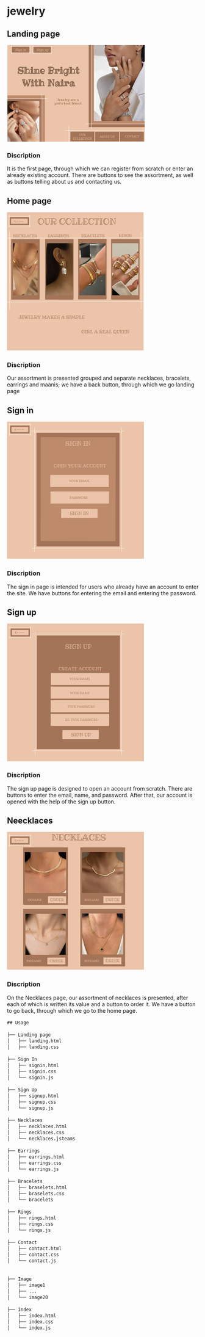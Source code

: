 # jewelry
## Landing page
![alt text](<https://github.com/htc4/Naira/blob/main/images/Screenshot%20from%202024-03-06%2010-52-39.png>)
### Discription
It is the first page, through which we can register from scratch or enter an already existing account. There are buttons to see the assortment, as well as buttons telling about us and contacting us.
## Home page
![alt text](<https://github.com/htc4/Naira/blob/main/images/Screenshot%20from%202024-03-06%2010-54-39.png>)
### Discription
Our assortment is presented grouped and separate necklaces, bracelets, earrings and maanis; we have a back button, through which we go landing page
## Sign in
![alt text](<https://github.com/htc4/Naira/blob/main/images/Screenshot%20from%202024-03-06%2010-55-23.png>)
### Discription
The sign in page is intended for users who already have an account to enter the site. We have buttons for entering the email and entering the password.
## Sign up
![alt text](<https://github.com/htc4/Naira/blob/main/images/Screenshot%20from%202024-03-06%2010-55-37.png>)
### Discription
The sign up page is designed to open an account from scratch. There are buttons to enter the email, name, and password. After that, our account is opened with the help of the sign up button.
## Neecklaces
![alt text](<https://github.com/htc4/Naira/blob/main/images/Screenshot%20from%202024-03-06%2010-56-34.png>)
### Discription
On the Necklaces page, our assortment of necklaces is presented, after each of which is written its value and a button to order it. We have a button to go back, through which we go to the home page.

```# Naira
## Usage

├── Landing page
│   ├── landing.html
│   ├── landing.css

├── Sign In
│   ├── signin.html
│   ├── signin.css
│   └── signin.js

├── Sign Up
│   ├── signup.html
│   ├── signup.css
│   └── signup.js

├── Necklaces
│   ├── necklaces.html
│   ├── necklaces.css
│   └── necklaces.jsteams

├── Earrings
│   ├── earrings.html
│   ├── earrings.css
│   └── earrings.js

├── Bracelets
│   ├── braselets.html
│   ├── braselets.css
│   └── bracelets

├── Rings
│   ├── rings.html
│   ├── rings.css
│   └── rings.js

├── Contact
│   ├── contact.html
│   ├── contact.css
│   └── contact.js


├── Image
│   ├── image1
│   ├── ...
│   └── image20

├── Index
│   ├── index.html
│   ├── index.css
│   └── index.js
```
